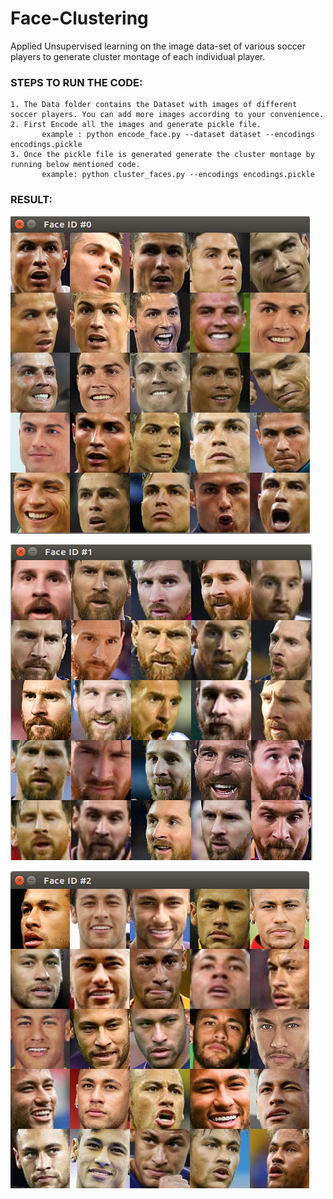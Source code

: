 # Face-Clustering
Applied Unsupervised learning on the image data-set of various soccer players to generate cluster montage of each individual player.

### STEPS TO RUN THE CODE:
	1. The Data folder contains the Dataset with images of different soccer players. You can add more images according to your convenience.
	2. First Encode all the images and generate pickle file.
           example : python encode_face.py --dataset dataset --encodings encodings.pickle
	3. Once the pickle file is generated generate the cluster montage by running below mentioned code.
           example: python cluster_faces.py --encodings encodings.pickle

### RESULT:
![Image added](screenshots/sc1.png)

![Image added](screenshots/sc2.png)

![Image added](screenshots/sc3.png)
